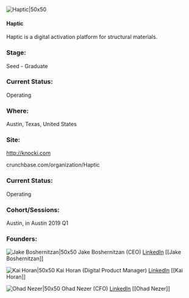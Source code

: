

![Haptic|50x50](https://apimg.techstars.com/connect/images/image_files/603fbe75de92a50007bcc210/original/Haptic-logo-dark_%281%29.png)

#### Haptic
Haptic is a digital activation platform for structural materials.

### Stage: 
Seed - Graduate 

### Current Status: 
Operating

### Where:
Austin, Texas, United States

### Site:
http://knocki.com



crunchbase.com/organization/Haptic

### Current Status: 
Operating

### Cohort/Sessions: 
Austin, in Austin 2019 Q1

### Founders: 

![Jake Boshernitzan|50x50](https://apimg.techstars.com/connect/images/image_files/5c4dd7af34a60d709300001d/original/jake-ted.png) Jake Boshernitzan (CEO) [LinkedIn](https://linkedin.com/in/boshernitzan) [[Jake Boshernitzan]]

![Kai Horan|50x50]() Kai Horan (Digital Product Manager) [LinkedIn](https://linkedin.com/in/kaihoran1) [[Kai Horan]]

![Ohad Nezer|50x50]() Ohad Nezer (CFO) [LinkedIn](https://) [[Ohad Nezer]]


